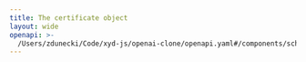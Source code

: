 ```yaml
---
title: The certificate object
layout: wide
openapi: >-
  /Users/zdunecki/Code/xyd-js/openai-clone/openapi.yaml#/components/schemas/Certificate
---
```


